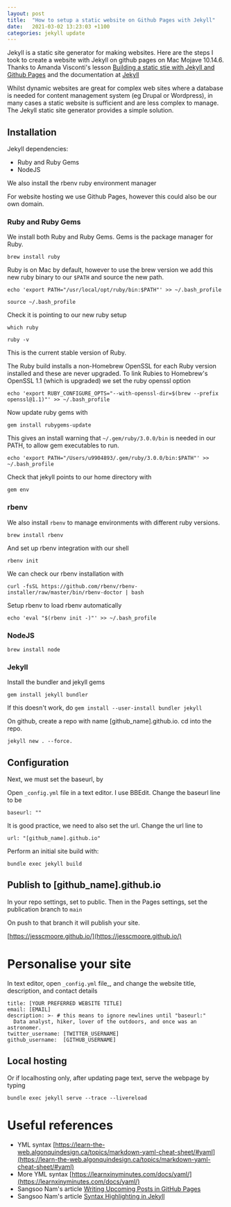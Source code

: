 ```yaml
---
layout: post
title:  "How to setup a static website on Github Pages with Jekyll"
date:   2021-03-02 13:23:03 +1100
categories: jekyll update
---
```

Jekyll is a static site generator for making websites. Here are the steps I took to create a website with Jekyll on github pages on Mac Mojave 10.14.6. Thanks to Amanda Visconti's lesson [Building a static stie with Jekyll and Github Pages](https://programminghistorian.org/en/lessons/building-static-sites-with-jekyll-github-pages) and the documentation at [Jekyll](https://jekyllrb.com/docs/installation/macos/)

Whilst dynamic websites are great for complex web sites where a database is needed for content management system (eg Drupal or Wordpress), in many cases a static website is sufficient and are less complex to manage. The Jekyll static site generator provides a simple solution.

## Installation

Jekyll dependencies:

- Ruby and Ruby Gems
- NodeJS

We also install the rbenv ruby environment manager

For website hosting we use Github Pages, however this could also be our own domain.


### Ruby and Ruby Gems

We install both Ruby and Ruby Gems. Gems is the package manager for Ruby.

`brew install ruby`

Ruby is on Mac by default, however to use the brew version we add this new ruby binary to our `$PATH` and source the new path.

`echo 'export PATH="/usr/local/opt/ruby/bin:$PATH"' >> ~/.bash_profile`

`source ~/.bash_profile`

Check it is pointing to our new ruby setup

`which ruby`

`ruby -v`

This is the current stable version of Ruby.

The Ruby build installs a non-Homebrew OpenSSL for each Ruby version installed and these are never upgraded. To link Rubies to Homebrew's OpenSSL 1.1 (which is upgraded) we set the ruby openssl option

`echo 'export RUBY_CONFIGURE_OPTS="--with-openssl-dir=$(brew --prefix openssl@1.1)"' >> ~/.bash_profile`

Now update ruby gems with

`gem install rubygems-update`

This gives an install warning that `~/.gem/ruby/3.0.0/bin` is needed in our PATH, to allow gem executables to run.

`echo 'export PATH="/Users/u9904893/.gem/ruby/3.0.0/bin:$PATH"' >> ~/.bash_profile`


Check that jekyll points to our home directory with

`gem env`



### rbenv 

We also install `rbenv` to manage environments with different ruby versions.

`brew install rbenv`

And set up rbenv integration with our shell

`rbenv init`

We can check our rbenv installation with

`curl -fsSL https://github.com/rbenv/rbenv-installer/raw/master/bin/rbenv-doctor | bash`

Setup rbenv to load rbenv automatically 

`echo 'eval "$(rbenv init -)"' >> ~/.bash_profile`


### NodeJS

`brew install node`


### Jekyll

Install the bundler and jekyll gems

`gem install jekyll bundler`

If this doesn't work, do `gem install --user-install bundler jekyll`


On github, create a repo with name [github_name].github.io.  cd into the repo.

```
jekyll new . --force.
```

## Configuration

Next, we must set the baseurl, by

Open `_config.yml` file in a text editor. I use BBEdit. Change the baseurl line to be

```
baseurl: ""
```

It is good practice, we need to also set the url. Change the url line to

```
url: "[github_name].github.io"
```

Perform an initial site build with:

```
bundle exec jekyll build
```


## Publish to [github_name].github.io

In your repo settings, set to public. Then in the Pages settings, set the publication branch to `main`

On push to that branch it will publish your site.

[https://jesscmoore.github.io/](https://jesscmoore.github.io/)



# Personalise your site

In text editor, open `_config.yml` file_, and change the website title, description, and contact details

```
title: [YOUR PREFERRED WEBSITE TITLE]
email: [EMAIL]
description: >- # this means to ignore newlines until "baseurl:"
  Data analyst, hiker, lover of the outdoors, and once was an astronomer.
twitter_username: [TWITTER_USERNAME]
github_username:  [GITHUB_USERNAME]
```



## Local hosting

Or if localhosting only, after updating page text, serve the webpage by typing

```
bundle exec jekyll serve --trace --livereload
```

# Useful references

- YML syntax [https://learn-the-web.algonquindesign.ca/topics/markdown-yaml-cheat-sheet/#yaml](https://learn-the-web.algonquindesign.ca/topics/markdown-yaml-cheat-sheet/#yaml)
- More YML syntax [https://learnxinyminutes.com/docs/yaml/](https://learnxinyminutes.com/docs/yaml/)
- Sangsoo Nam's article [Writing Upcoming Posts in GitHub Pages](http://sangsoonam.github.io/2018/12/27/writing-upcoming-posts-in-github-pages.html)
- Sangsoo Nam's article [Syntax Highlighting in Jekyll](http://sangsoonam.github.io/2019/01/20/syntax-highlighting-in-jekyll.html)
